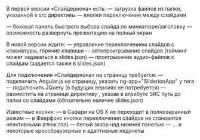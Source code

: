 В первой версии «Слайдериона» есть:
— загрузка файлов из папки, указанной в src директивы
— кнопки переключения между слайдами

— боковая панель быстрого выбора слайда по миниатюре/заголовку
— возможность развернуть презентацию на полный экран

В новой версии ждите:
— управление переключением слайдов с клавиатуры, горячие клавиши
— автопроигрывание слайдов (тайминг может задаваться в slides.json)
— проигрывание аудио-файлов к слайдам (задается также в slides.json)

Для подключения «Слайдериона» на страницу требуется:
— подключить Angular.js на страницу, указать ng-app="SilderionApp" у тега <body>
— подключить JQuery (в будущих версиях не потребуется)
— разместить на странице директиву <sliderion src="path-to/slides"></sliderion>, указав в атрибуте SRC путь до папки со слайдами (обязательно наличие slides.json)

Известные косяки:
— в Сафари на OS X не переходит в полноэкранный режим
— в Фаерфокс кнопки переключения слайдов не становятся неактивными (глюк css)
— белый зазор над нижней панелью
— ... и некоторые кроссбраузерные и адаптивные недочеты 
